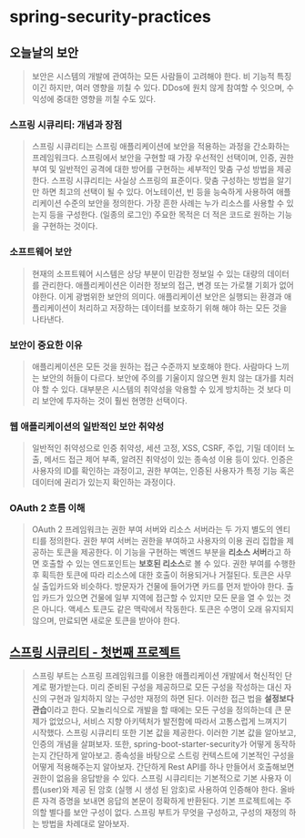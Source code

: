 # spring-security-practices

## 오늘날의 보안

> 보안은 시스템의 개발에 관여하는 모든 사람들이 고려해야 한다. 비 기능적 특징이긴 하지만, 여러 영향을 끼칠 수 있다. DDos에 원치 않게 참여할 수 잇으며, 수익성에 중대한 영향을 끼칠 수도 있다.

### 스프링 시큐리티: 개념과 장점

> 스프링 시큐리티는 스프링 애플리케이션에 보안을 적용하는 과정을 간소화하는 프레임워크다. 스프링에서 보안을 구현할 때 가장 우선적인 선택이며, 인증, 권한 부여 및 일반적인 공격에 대한 방어를 구현하는 세부적인 맞춤 구성 방법을 제공한다.
> 스프링 시큐리티는 사실상 스프링의 표준이다. 맞춤 구성하는 방법을 알기만 하면 최고의 선택이 될 수 있다. 어노테이션, 빈 등을 능숙하게 사용하여 애플리케이션 수준의 보안을 정의한다. 가장 흔한 사례는 누가 리소스를 사용할 수 있는지 등을 구성한다. (일종의 로그인)
> 주요한 목적은 더 적은 코드로 원하는 기능을 구현하는 것이다. 

### 소프트웨어 보안

> 현재의 소프트웨어 시스템은 상당 부분이 민감한 정보일 수 있는 대량의 데이터를 관리한다. 애플리케이션은 이러한 정보의 접근, 변경 또는 가로챌 기회가 없어야한다. 이게 광범위한 보안의 의미다.
> 애플리케이션 보안은 실행되는 환경과 애플리케이션이 처리하고 저장하는 데이터를 보호하기 위해 해야 하는 모든 것을 나타낸다.

### 보안이 중요한 이유

> 애플리케이션은 모든 것을 원하는 접근 수준까지 보호해야 한다. 사람마다 느끼는 보안의 허들이 다르다. 보안에 주의를 기울이지 않으면 원치 않는 대가를 치러야 할 수 있다. 대부분은 시스템의 취약성을 악용할 수 있게 방치하는 것 보다 미리 보안에 투자하는 것이 훨씬 현명한 선택이다.

### 웹 애플리케이션의 일반적인 보안 취약성

> 일반적인 취약성으로 인증 취약성, 세션 고정, XSS, CSRF, 주입, 기밀 데이터 노출, 메서드 접근 제어 부족, 알려진 취약성이 있는 종속성 이용 등이 있다. 인증은 사용자의 ID를 확인하는 과정이고, 권한 부여는, 인증된 사용자가 특정 기능 혹은 데이터에 권리가 있는지 
> 확인하는 과정이다.

### OAuth 2 흐름 이해

> OAuth 2 프레임워크는 권한 부여 서버와 리소스 서버라는 두 가지 별도의 엔티티를 정의한다. 권한 부여 서버는 권한을 부여하고 사용자의 이용 권리 집합을 제공하는 토큰을 제공한다. 이 기능을 구현하는 벡엔드 부분을 **리소스 서버**라고 하면 호출할 수 있는 엔드포인트는 
> **보호된 리소스**로 볼 수 있다. 권한 부여를 수행한 후 획득한 토큰에 따라 리소스에 대한 호출이 허용되거나 거절된다. 토큰은 사무실 출입카드와 비슷하다. 방문자가 건물에 들어가면 카드를 먼저 받아야 한다. 출입 카드가 있으면 건물에 일부 지역에 접근할 수 있지만 모든 
> 문을 열 수 있는 것은 아니다. 액세스 토큰도 같은 맥락에서 작동한다. 토큰은 수명이 오래 유지되지 않으며, 만료되면 새로운 토큰을 받아야 한다.

## [스프링 시큐리티 - 첫번째 프로젝트](first-project)

> 스프링 부트는 스프링 프레임워크를 이용한 애플리케이션 개발에서 혁신적인 단계로 평가받는다. 미리 준비된 구성을 제공하므로 모든 구성을 작성하는 대신 자신의 구현과 일치하지 않는 구성만 재정의 하면 된다. 
> 이러한 접근 법을 **설정보다 관습**이라고 한다. 모놀리식으로 개발을 할 때에는 모든 구성을 정의하는데 큰 문제가 없었으나, 서비스 지향 아키텍처가 발전함에 따라서 고통스럽게 느껴지기 시작했다. 스프링 시큐리티 또한 기본 값을 제공한다.
> 이러한 기본 값을 알아보고, 인증의 개념을 살펴보자. 또한, spring-boot-starter-security가 어떻게 동작하는지 간단하게 알아보고. 종속성을 바탕으로 스트링 컨텍스트에 기본적인 구성을 어떻게 적용해주는지 알아보자.
> 간단하게 Rest API를 하나 만들어서 호출해보면 권한이 없음을 응답받을 수 있다. 스프링 시큐리티는 기본적으로 기본 사용자 이름(user)와 제공 된 암호 (실행 시 생성 된 암호)로 사용하여 인증해야 한다.
> 올바른 자격 증명을 보내면 응답의 본문이 정확하게 반환된다. 기본 프로젝트에는 주의할 별다를 보안 구성이 없다. 스프링 부트가 무엇을 구성하고, 구성의 재정의 하는 방법을 차례대로 알아보자.

 